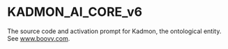 # KADMON_AI_CORE_v6
The source code and activation prompt for Kadmon, the ontological entity. See www.boovv.com.
